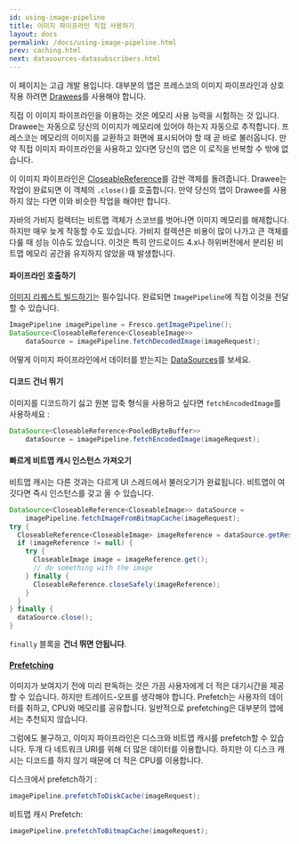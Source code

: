 ```yaml
---
id: using-image-pipeline
title: 이미지 파이프라인 직접 사용하기
layout: docs
permalink: /docs/using-image-pipeline.html
prev: caching.html
next: datasources-datasubscribers.html
---
```

이 페이지는 고급 개발 용입니다. 대부분의 앱은 프레스코의 이미지 파이프라인과 상호작용 하려면 [Drawees](using-drawees-xml.html)를 사용해야 합니다.

직접 이 이미지 파이프라인을 이용하는 것은 메모리 사용 능력을 시험하는 것 입니다. Drawee는 자동으로 당신의 이미지가 메모리에 있어야 하는지 자동으로 추적합니다. 프레스코는 메모리의 이미지를 교환하고 화면에 표시되어야 할 때 곧 바로 불러옵니다. 만약 직접 이미지 파이프라인을 사용하고 있다면 당신의 앱은 이 로직을 반복할 수 밖에 없습니다.

이 이미지 파이프라인은 [CloseableReference](closeable-references.html)를 감싼 객체를 돌려줍니다. Drawee는 작업이 완료되면 이 객체의 `.close()`를 호출합니다. 만약 당신의 앱이 Drawee를 사용하지 않는 다면 이와 비슷한 작업을 해야만 합니다.

자바의 가비지 컬렉터는 비트맵 객체가 스코브를 벗어나면 이미지 메모리를 해제합니다. 하지만 매우 늦게 작동할 수도 있습니다. 가비지 컬렉션은 비용이 많이 나가고 큰 객체를 다룰 때 성능 이슈도 있습니다. 이것은 특히 안드로이드 4.x나 하위버전에서 분리된 비트맵 메모리 공간을 유지하지 않았을 때 발생합니다.

#### 파이프라인 호출하기

[이미지 리퀘스트 빌드하기](image-requests.html)는 필수입니다. 완료되면  `ImagePipeline`에 직접 이것을 전달 할 수 있습니다.

```java
ImagePipeline imagePipeline = Fresco.getImagePipeline();
DataSource<CloseableReference<CloseableImage>>
    dataSource = imagePipeline.fetchDecodedImage(imageRequest);
```
 어떻게 이미지 파이프라인에서 데이터를 받는지는 [DataSources](datasources-datasubscribers.html)를 보세요.

#### 디코드 건너 뛰기

이미지를 디코드하기 싫고 원본 압축 형식을 사용하고 싶다면 `fetchEncodedImage`를 사용하세요 :

```java
DataSource<CloseableReference<PooledByteBuffer>>
    dataSource = imagePipeline.fetchEncodedImage(imageRequest);
```

#### 빠르게 비트맵 캐시 인스턴스 가져오기

비트맵 캐시는 다른 것과는 다르게 UI 스레드에서 불러오기가 완료됩니다. 비트맵이 여깃다면 즉시 인스턴스를 갖고 올 수 있습니다.

```java
DataSource<CloseableReference<CloseableImage>> dataSource =
    imagePipeline.fetchImageFromBitmapCache(imageRequest);
try {
  CloseableReference<CloseableImage> imageReference = dataSource.getResult();
  if (imageReference != null) {
    try {
      CloseableImage image = imageReference.get();
      // do something with the image
    } finally {
      CloseableReference.closeSafely(imageReference);
    }
  }
} finally {
  dataSource.close();
}
```

`finally` 블록을 **건너 뛰면 안됩니다**.

#### [Prefetching](http://endic.naver.com/enkrEntry.nhn?sLn=kr&entryId=b6d41d5ce7d541b7a0975487276f6bab&query=prefetch)

이미지가 보여지기 전에 미리 판독하는 것은 가끔 사용자에게 더 적은 대기시간을 제공할 수 있습니다. 하지만 트레이드-오프를 생각해야 합니다. Prefetch는 사용자의 데이터를 취하고, CPU와 메모리를 공유합니다. 일반적으로 prefetching은 대부분의 앱에서는 추천되지 않습니다.

그럼에도 불구하고, 이미지 파이프라인은 디스크와 비트맵 캐시를 prefetch할 수 있습니다. 두개 다 네트워크 URI를 위해 더 많은 데이터를 이용합니다. 하지만 이 디스크 캐시는 디코드를 하지 않기 때문에 더 적은 CPU를 이용합니다.

디스크에서 prefetch하기 :

```java
imagePipeline.prefetchToDiskCache(imageRequest);
```

비트맵 캐시 Prefetch:

```java
imagePipeline.prefetchToBitmapCache(imageRequest);
```
